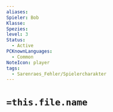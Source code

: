 ```yaml
---
aliases: 
Spieler: Bob
Klasse: 
Spezies: 
level: 3
Status:
  - Active
PCKnownLanguages:
  - Common
NoteIcon: player
tags:
  - Sarenraes_Fehler/Spielercharakter
---
```

# `=this.file.name`





